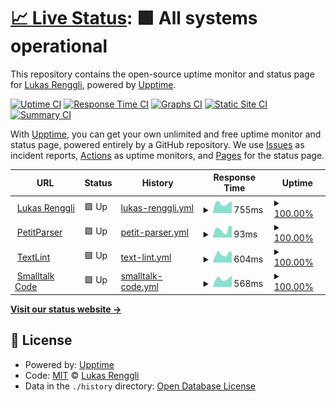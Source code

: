 # [📈 Live Status](https://renggli.github.io/upptime): <!--live status--> **🟩 All systems operational**

This repository contains the open-source uptime monitor and status page for [Lukas Renggli](http://www.lukas-renggli.ch), powered by [Upptime](https://github.com/upptime/upptime).

[![Uptime CI](https://github.com/koj-co/upptime/workflows/Uptime%20CI/badge.svg)](https://github.com/koj-co/upptime/actions?query=workflow%3A%22Uptime+CI%22)
[![Response Time CI](https://github.com/koj-co/upptime/workflows/Response%20Time%20CI/badge.svg)](https://github.com/koj-co/upptime/actions?query=workflow%3A%22Response+Time+CI%22)
[![Graphs CI](https://github.com/koj-co/upptime/workflows/Graphs%20CI/badge.svg)](https://github.com/koj-co/upptime/actions?query=workflow%3A%22Graphs+CI%22)
[![Static Site CI](https://github.com/koj-co/upptime/workflows/Static%20Site%20CI/badge.svg)](https://github.com/koj-co/upptime/actions?query=workflow%3A%22Static+Site+CI%22)
[![Summary CI](https://github.com/koj-co/upptime/workflows/Summary%20CI/badge.svg)](https://github.com/koj-co/upptime/actions?query=workflow%3A%22Summary+CI%22)

With [Upptime](https://upptime.js.org), you can get your own unlimited and free uptime monitor and status page, powered entirely by a GitHub repository. We use [Issues](https://github.com/renggli/upptime/issues) as incident reports, [Actions](https://github.com/renggli/upptime/actions) as uptime monitors, and [Pages](https://renggli.github.io/upptime) for the status page.

<!--start: status pages-->
<!-- This summary is generated by Upptime (https://github.com/upptime/upptime) -->
<!-- Do not edit this manually, your changes will be overwritten -->
<!-- prettier-ignore -->
| URL | Status | History | Response Time | Uptime |
| --- | ------ | ------- | ------------- | ------ |
| <img alt="" src="https://www.lukas-renggli.ch/favicon.ico" height="13"> [Lukas Renggli](https://www.lukas-renggli.ch) | 🟩 Up | [lukas-renggli.yml](https://github.com/renggli/upptime/commits/HEAD/history/lukas-renggli.yml) | <details><summary><img alt="Response time graph" src="./graphs/lukas-renggli/response-time-week.png" height="20"> 755ms</summary><br><a href="https://renggli.github.io/upptime/history/lukas-renggli"><img alt="Response time 688" src="https://img.shields.io/endpoint?url=https%3A%2F%2Fraw.githubusercontent.com%2Frenggli%2Fupptime%2FHEAD%2Fapi%2Flukas-renggli%2Fresponse-time.json"></a><br><a href="https://renggli.github.io/upptime/history/lukas-renggli"><img alt="24-hour response time 696" src="https://img.shields.io/endpoint?url=https%3A%2F%2Fraw.githubusercontent.com%2Frenggli%2Fupptime%2FHEAD%2Fapi%2Flukas-renggli%2Fresponse-time-day.json"></a><br><a href="https://renggli.github.io/upptime/history/lukas-renggli"><img alt="7-day response time 755" src="https://img.shields.io/endpoint?url=https%3A%2F%2Fraw.githubusercontent.com%2Frenggli%2Fupptime%2FHEAD%2Fapi%2Flukas-renggli%2Fresponse-time-week.json"></a><br><a href="https://renggli.github.io/upptime/history/lukas-renggli"><img alt="30-day response time 712" src="https://img.shields.io/endpoint?url=https%3A%2F%2Fraw.githubusercontent.com%2Frenggli%2Fupptime%2FHEAD%2Fapi%2Flukas-renggli%2Fresponse-time-month.json"></a><br><a href="https://renggli.github.io/upptime/history/lukas-renggli"><img alt="1-year response time 691" src="https://img.shields.io/endpoint?url=https%3A%2F%2Fraw.githubusercontent.com%2Frenggli%2Fupptime%2FHEAD%2Fapi%2Flukas-renggli%2Fresponse-time-year.json"></a></details> | <details><summary><a href="https://renggli.github.io/upptime/history/lukas-renggli">100.00%</a></summary><a href="https://renggli.github.io/upptime/history/lukas-renggli"><img alt="All-time uptime 100.00%" src="https://img.shields.io/endpoint?url=https%3A%2F%2Fraw.githubusercontent.com%2Frenggli%2Fupptime%2FHEAD%2Fapi%2Flukas-renggli%2Fuptime.json"></a><br><a href="https://renggli.github.io/upptime/history/lukas-renggli"><img alt="24-hour uptime 100.00%" src="https://img.shields.io/endpoint?url=https%3A%2F%2Fraw.githubusercontent.com%2Frenggli%2Fupptime%2FHEAD%2Fapi%2Flukas-renggli%2Fuptime-day.json"></a><br><a href="https://renggli.github.io/upptime/history/lukas-renggli"><img alt="7-day uptime 100.00%" src="https://img.shields.io/endpoint?url=https%3A%2F%2Fraw.githubusercontent.com%2Frenggli%2Fupptime%2FHEAD%2Fapi%2Flukas-renggli%2Fuptime-week.json"></a><br><a href="https://renggli.github.io/upptime/history/lukas-renggli"><img alt="30-day uptime 100.00%" src="https://img.shields.io/endpoint?url=https%3A%2F%2Fraw.githubusercontent.com%2Frenggli%2Fupptime%2FHEAD%2Fapi%2Flukas-renggli%2Fuptime-month.json"></a><br><a href="https://renggli.github.io/upptime/history/lukas-renggli"><img alt="1-year uptime 100.00%" src="https://img.shields.io/endpoint?url=https%3A%2F%2Fraw.githubusercontent.com%2Frenggli%2Fupptime%2FHEAD%2Fapi%2Flukas-renggli%2Fuptime-year.json"></a></details>
| <img alt="" src="https://petitparser.github.io/assets/images/favicon.png" height="13"> [PetitParser](https://petitparser.github.io/) | 🟩 Up | [petit-parser.yml](https://github.com/renggli/upptime/commits/HEAD/history/petit-parser.yml) | <details><summary><img alt="Response time graph" src="./graphs/petit-parser/response-time-week.png" height="20"> 93ms</summary><br><a href="https://renggli.github.io/upptime/history/petit-parser"><img alt="Response time 93" src="https://img.shields.io/endpoint?url=https%3A%2F%2Fraw.githubusercontent.com%2Frenggli%2Fupptime%2FHEAD%2Fapi%2Fpetit-parser%2Fresponse-time.json"></a><br><a href="https://renggli.github.io/upptime/history/petit-parser"><img alt="24-hour response time 69" src="https://img.shields.io/endpoint?url=https%3A%2F%2Fraw.githubusercontent.com%2Frenggli%2Fupptime%2FHEAD%2Fapi%2Fpetit-parser%2Fresponse-time-day.json"></a><br><a href="https://renggli.github.io/upptime/history/petit-parser"><img alt="7-day response time 93" src="https://img.shields.io/endpoint?url=https%3A%2F%2Fraw.githubusercontent.com%2Frenggli%2Fupptime%2FHEAD%2Fapi%2Fpetit-parser%2Fresponse-time-week.json"></a><br><a href="https://renggli.github.io/upptime/history/petit-parser"><img alt="30-day response time 84" src="https://img.shields.io/endpoint?url=https%3A%2F%2Fraw.githubusercontent.com%2Frenggli%2Fupptime%2FHEAD%2Fapi%2Fpetit-parser%2Fresponse-time-month.json"></a><br><a href="https://renggli.github.io/upptime/history/petit-parser"><img alt="1-year response time 91" src="https://img.shields.io/endpoint?url=https%3A%2F%2Fraw.githubusercontent.com%2Frenggli%2Fupptime%2FHEAD%2Fapi%2Fpetit-parser%2Fresponse-time-year.json"></a></details> | <details><summary><a href="https://renggli.github.io/upptime/history/petit-parser">100.00%</a></summary><a href="https://renggli.github.io/upptime/history/petit-parser"><img alt="All-time uptime 100.00%" src="https://img.shields.io/endpoint?url=https%3A%2F%2Fraw.githubusercontent.com%2Frenggli%2Fupptime%2FHEAD%2Fapi%2Fpetit-parser%2Fuptime.json"></a><br><a href="https://renggli.github.io/upptime/history/petit-parser"><img alt="24-hour uptime 100.00%" src="https://img.shields.io/endpoint?url=https%3A%2F%2Fraw.githubusercontent.com%2Frenggli%2Fupptime%2FHEAD%2Fapi%2Fpetit-parser%2Fuptime-day.json"></a><br><a href="https://renggli.github.io/upptime/history/petit-parser"><img alt="7-day uptime 100.00%" src="https://img.shields.io/endpoint?url=https%3A%2F%2Fraw.githubusercontent.com%2Frenggli%2Fupptime%2FHEAD%2Fapi%2Fpetit-parser%2Fuptime-week.json"></a><br><a href="https://renggli.github.io/upptime/history/petit-parser"><img alt="30-day uptime 100.00%" src="https://img.shields.io/endpoint?url=https%3A%2F%2Fraw.githubusercontent.com%2Frenggli%2Fupptime%2FHEAD%2Fapi%2Fpetit-parser%2Fuptime-month.json"></a><br><a href="https://renggli.github.io/upptime/history/petit-parser"><img alt="1-year uptime 100.00%" src="https://img.shields.io/endpoint?url=https%3A%2F%2Fraw.githubusercontent.com%2Frenggli%2Fupptime%2FHEAD%2Fapi%2Fpetit-parser%2Fuptime-year.json"></a></details>
| <img alt="" src="https://textlint.lukas-renggli.ch/favicon.ico" height="13"> [TextLint](https://textlint.lukas-renggli.ch) | 🟩 Up | [text-lint.yml](https://github.com/renggli/upptime/commits/HEAD/history/text-lint.yml) | <details><summary><img alt="Response time graph" src="./graphs/text-lint/response-time-week.png" height="20"> 604ms</summary><br><a href="https://renggli.github.io/upptime/history/text-lint"><img alt="Response time 555" src="https://img.shields.io/endpoint?url=https%3A%2F%2Fraw.githubusercontent.com%2Frenggli%2Fupptime%2FHEAD%2Fapi%2Ftext-lint%2Fresponse-time.json"></a><br><a href="https://renggli.github.io/upptime/history/text-lint"><img alt="24-hour response time 485" src="https://img.shields.io/endpoint?url=https%3A%2F%2Fraw.githubusercontent.com%2Frenggli%2Fupptime%2FHEAD%2Fapi%2Ftext-lint%2Fresponse-time-day.json"></a><br><a href="https://renggli.github.io/upptime/history/text-lint"><img alt="7-day response time 604" src="https://img.shields.io/endpoint?url=https%3A%2F%2Fraw.githubusercontent.com%2Frenggli%2Fupptime%2FHEAD%2Fapi%2Ftext-lint%2Fresponse-time-week.json"></a><br><a href="https://renggli.github.io/upptime/history/text-lint"><img alt="30-day response time 590" src="https://img.shields.io/endpoint?url=https%3A%2F%2Fraw.githubusercontent.com%2Frenggli%2Fupptime%2FHEAD%2Fapi%2Ftext-lint%2Fresponse-time-month.json"></a><br><a href="https://renggli.github.io/upptime/history/text-lint"><img alt="1-year response time 554" src="https://img.shields.io/endpoint?url=https%3A%2F%2Fraw.githubusercontent.com%2Frenggli%2Fupptime%2FHEAD%2Fapi%2Ftext-lint%2Fresponse-time-year.json"></a></details> | <details><summary><a href="https://renggli.github.io/upptime/history/text-lint">100.00%</a></summary><a href="https://renggli.github.io/upptime/history/text-lint"><img alt="All-time uptime 100.00%" src="https://img.shields.io/endpoint?url=https%3A%2F%2Fraw.githubusercontent.com%2Frenggli%2Fupptime%2FHEAD%2Fapi%2Ftext-lint%2Fuptime.json"></a><br><a href="https://renggli.github.io/upptime/history/text-lint"><img alt="24-hour uptime 100.00%" src="https://img.shields.io/endpoint?url=https%3A%2F%2Fraw.githubusercontent.com%2Frenggli%2Fupptime%2FHEAD%2Fapi%2Ftext-lint%2Fuptime-day.json"></a><br><a href="https://renggli.github.io/upptime/history/text-lint"><img alt="7-day uptime 100.00%" src="https://img.shields.io/endpoint?url=https%3A%2F%2Fraw.githubusercontent.com%2Frenggli%2Fupptime%2FHEAD%2Fapi%2Ftext-lint%2Fuptime-week.json"></a><br><a href="https://renggli.github.io/upptime/history/text-lint"><img alt="30-day uptime 100.00%" src="https://img.shields.io/endpoint?url=https%3A%2F%2Fraw.githubusercontent.com%2Frenggli%2Fupptime%2FHEAD%2Fapi%2Ftext-lint%2Fuptime-month.json"></a><br><a href="https://renggli.github.io/upptime/history/text-lint"><img alt="1-year uptime 100.00%" src="https://img.shields.io/endpoint?url=https%3A%2F%2Fraw.githubusercontent.com%2Frenggli%2Fupptime%2FHEAD%2Fapi%2Ftext-lint%2Fuptime-year.json"></a></details>
| <img alt="" src="https://source.lukas-renggli.ch/favicon.ico" height="13"> [Smalltalk Code](https://source.lukas-renggli.ch) | 🟩 Up | [smalltalk-code.yml](https://github.com/renggli/upptime/commits/HEAD/history/smalltalk-code.yml) | <details><summary><img alt="Response time graph" src="./graphs/smalltalk-code/response-time-week.png" height="20"> 568ms</summary><br><a href="https://renggli.github.io/upptime/history/smalltalk-code"><img alt="Response time 550" src="https://img.shields.io/endpoint?url=https%3A%2F%2Fraw.githubusercontent.com%2Frenggli%2Fupptime%2FHEAD%2Fapi%2Fsmalltalk-code%2Fresponse-time.json"></a><br><a href="https://renggli.github.io/upptime/history/smalltalk-code"><img alt="24-hour response time 398" src="https://img.shields.io/endpoint?url=https%3A%2F%2Fraw.githubusercontent.com%2Frenggli%2Fupptime%2FHEAD%2Fapi%2Fsmalltalk-code%2Fresponse-time-day.json"></a><br><a href="https://renggli.github.io/upptime/history/smalltalk-code"><img alt="7-day response time 568" src="https://img.shields.io/endpoint?url=https%3A%2F%2Fraw.githubusercontent.com%2Frenggli%2Fupptime%2FHEAD%2Fapi%2Fsmalltalk-code%2Fresponse-time-week.json"></a><br><a href="https://renggli.github.io/upptime/history/smalltalk-code"><img alt="30-day response time 562" src="https://img.shields.io/endpoint?url=https%3A%2F%2Fraw.githubusercontent.com%2Frenggli%2Fupptime%2FHEAD%2Fapi%2Fsmalltalk-code%2Fresponse-time-month.json"></a><br><a href="https://renggli.github.io/upptime/history/smalltalk-code"><img alt="1-year response time 551" src="https://img.shields.io/endpoint?url=https%3A%2F%2Fraw.githubusercontent.com%2Frenggli%2Fupptime%2FHEAD%2Fapi%2Fsmalltalk-code%2Fresponse-time-year.json"></a></details> | <details><summary><a href="https://renggli.github.io/upptime/history/smalltalk-code">100.00%</a></summary><a href="https://renggli.github.io/upptime/history/smalltalk-code"><img alt="All-time uptime 100.00%" src="https://img.shields.io/endpoint?url=https%3A%2F%2Fraw.githubusercontent.com%2Frenggli%2Fupptime%2FHEAD%2Fapi%2Fsmalltalk-code%2Fuptime.json"></a><br><a href="https://renggli.github.io/upptime/history/smalltalk-code"><img alt="24-hour uptime 100.00%" src="https://img.shields.io/endpoint?url=https%3A%2F%2Fraw.githubusercontent.com%2Frenggli%2Fupptime%2FHEAD%2Fapi%2Fsmalltalk-code%2Fuptime-day.json"></a><br><a href="https://renggli.github.io/upptime/history/smalltalk-code"><img alt="7-day uptime 100.00%" src="https://img.shields.io/endpoint?url=https%3A%2F%2Fraw.githubusercontent.com%2Frenggli%2Fupptime%2FHEAD%2Fapi%2Fsmalltalk-code%2Fuptime-week.json"></a><br><a href="https://renggli.github.io/upptime/history/smalltalk-code"><img alt="30-day uptime 100.00%" src="https://img.shields.io/endpoint?url=https%3A%2F%2Fraw.githubusercontent.com%2Frenggli%2Fupptime%2FHEAD%2Fapi%2Fsmalltalk-code%2Fuptime-month.json"></a><br><a href="https://renggli.github.io/upptime/history/smalltalk-code"><img alt="1-year uptime 100.00%" src="https://img.shields.io/endpoint?url=https%3A%2F%2Fraw.githubusercontent.com%2Frenggli%2Fupptime%2FHEAD%2Fapi%2Fsmalltalk-code%2Fuptime-year.json"></a></details>

<!--end: status pages-->

[**Visit our status website →**](https://renggli.github.io/upptime)

## 📄 License

- Powered by: [Upptime](https://github.com/upptime/upptime)
- Code: [MIT](./LICENSE) © [Lukas Renggli](http://www.lukas-renggli.ch)
- Data in the `./history` directory: [Open Database License](https://opendatacommons.org/licenses/odbl/1-0/)
